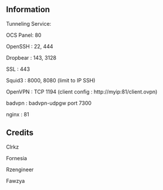 ## Information

Tunneling Service:

OCS Panel: 80

OpenSSH : 22, 444

Dropbear : 143, 3128

SSL : 443

Squid3 : 8000, 8080 (limit to IP SSH)

OpenVPN : TCP 1194 (client config : http://myip:81/client.ovpn)

badvpn : badvpn-udpgw port 7300

nginx : 81
## Credits
Clrkz

Fornesia

Rzengineer

Fawzya
